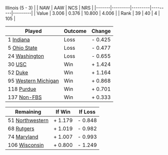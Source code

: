 Illinois (5 - 3)
|       |   NAW   |   AAW   |   NCS   |   NRS   |
|-------|---------|---------|---------|---------|
| Value |   3.006 |   0.376 |  10.800 |   4.006 |
| Rank  |      39 |      40 |       4 |     105 |

| Played                    | Outcome    |  Change  |
|---------------------------|------------|----------|
|   1 [Indiana               ](Indiana.md)| Loss       | -  0.425 |
|   5 [Ohio State            ](OhioState.md)| Loss       | -  0.477 |
|  24 [Washington            ](Washington.md)| Loss       | -  0.655 |
|  30 [USC                   ](USC.md)| Win        | +  1.424 |
|  52 [Duke                  ](Duke.md)| Win        | +  1.164 |
|  95 [Western Michigan      ](WesternMichigan.md)| Win        | +  0.868 |
| 118 [Purdue                ](Purdue.md)| Win        | +  0.701 |
| 137 [Non-FBS               ](NonFBS.md)| Win        | +  0.333 |

| Remaining                 |  If Win  |  If Loss |
|---------------------------|----------|----------|
|  51 [Northwestern          ](Northwestern.md)| +  1.179 | -  0.848 |
|  68 [Rutgers               ](Rutgers.md)| +  1.019 | -  0.982 |
|  74 [Maryland              ](Maryland.md)| +  1.007 | -  0.993 |
| 106 [Wisconsin             ](Wisconsin.md)| +  0.800 | -  1.249 |

